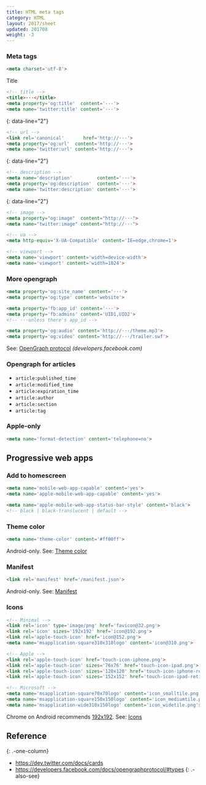 ```yaml
---
title: HTML meta tags
category: HTML
layout: 2017/sheet
updated: 201708
weight: -3
---
```


### Meta tags

```html
<meta charset='utf-8'>
```

Title

```html
<!-- title -->
<title>···</title>
<meta property='og:title'  content='···'>
<meta name='twitter:title' content='···'>
```
{: data-line="2"}

```html
<!-- url -->
<link rel='canonical'       href='http://···'>
<meta property='og:url'  content='http://···'>
<meta name='twitter:url' content='http://···'>
```
{: data-line="2"}

```html
<!-- description -->
<meta name='description'         content='···'>
<meta property='og:description'  content='···'>
<meta name='twitter:description' content='···'>
```
{: data-line="2"}

```html
<!-- image -->
<meta property="og:image"  content="http://···">
<meta name="twitter:image" content="http://···">
```

```html
<!-- ua -->
<meta http-equiv='X-UA-Compatible' content='IE=edge,chrome=1'>
```

```html
<!-- viewport -->
<meta name='viewport' content='width=device-width'>
<meta name='viewport' content='width=1024'>
```

### More opengraph

```html
<meta property='og:site_name' content='···'>
<meta property='og:type' content='website'>
```

```html
<meta property='fb:app_id' content='···'>
<meta property='fb:admins' content='UID1,UID2'>
<!-- ···unless there's app_id -->
```

```html
<meta property='og:audio' content='http://···/theme.mp3'>
<meta property='og:video' content='http://···/trailer.swf'>
```

See: [OpenGraph protocol](https://developers.facebook.com/docs/opengraphprotocol/) _(developers.facebook.com)_

### Opengraph for articles

- `article:published_time`
- `article:modified_time`
- `article:expiration_time`
- `article:author`
- `article:section`
- `article:tag`

### Apple-only

```html
<meta name='format-detection' content='telephone=no'>
```

## Progressive web apps

### Add to homescreen

```html
<meta name='mobile-web-app-capable' content='yes'>
<meta name='apple-mobile-web-app-capable' content='yes'>
```

```html
<meta name='apple-mobile-web-app-status-bar-style' content='black'>
<!-- black | black-translucent | default -->
```

### Theme color

```html
<meta name='theme-color' content='#ff00ff'>
```

Android-only.
See: [Theme color](https://developers.google.com/web/updates/2014/11/Support-for-theme-color-in-Chrome-39-for-Android)

### Manifest

```html
<link rel='manifest' href='/manifest.json'>
```

Android-only.
See: [Manifest](https://developers.google.com/web/fundamentals/engage-and-retain/web-app-manifest/)

### Icons

```html
<!-- Minimal -->
<link rel='icon' type='image/png' href='favicon@32.png'>
<link rel='icon' sizes='192x192' href='icon@192.png'>
<link rel='apple-touch-icon' href='icon@152.png'>
<meta name='msapplication-square310x310logo' content='icon@310.png'>
```

```html
<!-- Apple -->
<link rel='apple-touch-icon' href='touch-icon-iphone.png'>
<link rel='apple-touch-icon' sizes='76x76' href='touch-icon-ipad.png'>
<link rel='apple-touch-icon' sizes='120x120' href='touch-icon-iphone-retina.png'>
<link rel='apple-touch-icon' sizes='152x152' href='touch-icon-ipad-retina.png'>
```

```html
<!-- Microsoft -->
<meta name='msapplication-square70x70logo' content='icon_smalltile.png'>
<meta name='msapplication-square150x150logo' content='icon_mediumtile.png'>
<meta name='msapplication-wide310x150logo' content='icon_widetile.png'>
```

Chrome on Android recommends [192x192](https://developers.google.com/web/updates/2014/11/Support-for-theme-color-in-Chrome-39-for-Android).
See: [Icons](https://developers.google.com/web/fundamentals/design-and-ui/browser-customization/)

## Reference
{: .-one-column}

 * <https://dev.twitter.com/docs/cards>
 * <https://developers.facebook.com/docs/opengraphprotocol/#types>
{: .-also-see}
